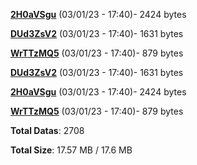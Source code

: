 [**2H0aVSgu**](/data/2H0aVSgu.txt) (03/01/23 - 17:40)- 2424 bytes

[**DUd3ZsV2**](/data/DUd3ZsV2.txt) (03/01/23 - 17:40)- 1631 bytes

[**WrTTzMQ5**](/data/WrTTzMQ5.txt) (03/01/23 - 17:40)- 879 bytes

[**DUd3ZsV2**](/data/DUd3ZsV2.txt) (03/01/23 - 17:40)- 1631 bytes

[**2H0aVSgu**](/data/2H0aVSgu.txt) (03/01/23 - 17:40)- 2424 bytes

[**WrTTzMQ5**](/data/WrTTzMQ5.txt) (03/01/23 - 17:40)- 879 bytes

**Total Datas**: 2708

**Total Size**: 17.57 MB / 17.6 MB